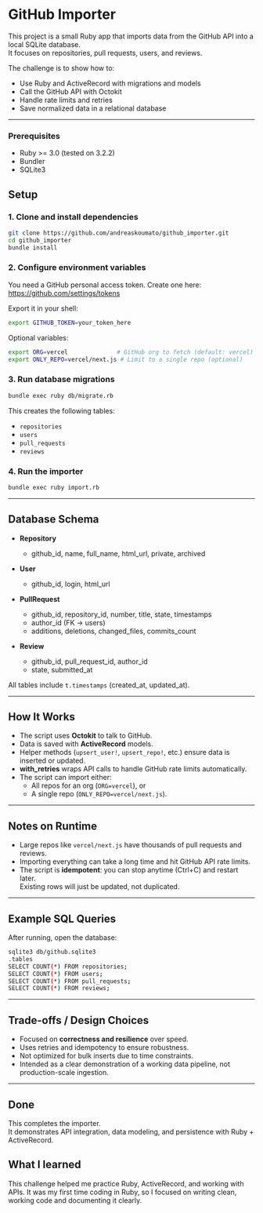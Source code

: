 # GitHub Importer

This project is a small Ruby app that imports data from the GitHub API into a local SQLite database.  
It focuses on repositories, pull requests, users, and reviews.  

The challenge is to show how to:  
- Use Ruby and ActiveRecord with migrations and models  
- Call the GitHub API with Octokit  
- Handle rate limits and retries  
- Save normalized data in a relational database  

---
### Prerequisites
- Ruby >= 3.0 (tested on 3.2.2)
- Bundler
- SQLite3

## Setup

### 1. Clone and install dependencies
```bash
git clone https://github.com/andreaskoumato/github_importer.git
cd github_importer
bundle install
```

### 2. Configure environment variables
You need a GitHub personal access token. Create one here: https://github.com/settings/tokens

Export it in your shell:
```bash
export GITHUB_TOKEN=your_token_here
```

Optional variables:
```bash
export ORG=vercel              # GitHub org to fetch (default: vercel)
export ONLY_REPO=vercel/next.js # Limit to a single repo (optional)
```

### 3. Run database migrations
```bash
bundle exec ruby db/migrate.rb
```

This creates the following tables:  
- `repositories`  
- `users`  
- `pull_requests`  
- `reviews`  

### 4. Run the importer
```bash
bundle exec ruby import.rb
```

---

## Database Schema

- **Repository**
  - github_id, name, full_name, html_url, private, archived

- **User**
  - github_id, login, html_url

- **PullRequest**
  - github_id, repository_id, number, title, state, timestamps
  - author_id (FK → users)
  - additions, deletions, changed_files, commits_count

- **Review**
  - github_id, pull_request_id, author_id
  - state, submitted_at

All tables include `t.timestamps` (created_at, updated_at).

---

## How It Works

- The script uses **Octokit** to talk to GitHub.  
- Data is saved with **ActiveRecord** models.  
- Helper methods (`upsert_user!`, `upsert_repo!`, etc.) ensure data is inserted or updated.  
- **with_retries** wraps API calls to handle GitHub rate limits automatically.  
- The script can import either:
  - All repos for an org (`ORG=vercel`), or
  - A single repo (`ONLY_REPO=vercel/next.js`).

---

## Notes on Runtime

- Large repos like `vercel/next.js` have thousands of pull requests and reviews.  
- Importing everything can take a long time and hit GitHub API rate limits.  
- The script is **idempotent**: you can stop anytime (Ctrl+C) and restart later.  
  Existing rows will just be updated, not duplicated.  

---

## Example SQL Queries

After running, open the database:
```bash
sqlite3 db/github.sqlite3
.tables
SELECT COUNT(*) FROM repositories;
SELECT COUNT(*) FROM users;
SELECT COUNT(*) FROM pull_requests;
SELECT COUNT(*) FROM reviews;
```

---

## Trade-offs / Design Choices

- Focused on **correctness and resilience** over speed.  
- Uses retries and idempotency to ensure robustness.  
- Not optimized for bulk inserts due to time constraints.  
- Intended as a clear demonstration of a working data pipeline, not production-scale ingestion.  

---

## Done

This completes the importer.  
It demonstrates API integration, data modeling, and persistence with Ruby + ActiveRecord.  

## What I learned

This challenge helped me practice Ruby, ActiveRecord, and working with APIs. It was my first time coding in Ruby, so I focused on writing clean, working code and documenting it clearly.
